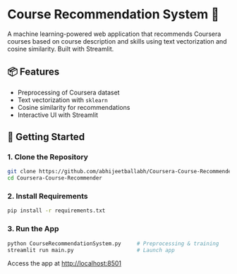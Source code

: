 # Course Recommendation System 🚀

A machine learning-powered web application that recommends Coursera courses based on course description and skills using text vectorization and cosine similarity. Built with Streamlit.

## 📦 Features

- Preprocessing of Coursera dataset
- Text vectorization with `sklearn`
- Cosine similarity for recommendations
- Interactive UI with Streamlit

## 🚀 Getting Started

### 1. Clone the Repository

```bash
git clone https://github.com/abhijeetballabh/Coursera-Course-Recommender.git
cd Coursera-Course-Recommender
```

### 2. Install Requirements

```bash
pip install -r requirements.txt
```

### 3. Run the App

```bash
python CourseRecommendationSystem.py     # Preprocessing & training
streamlit run main.py                    # Launch app
```

Access the app at [http://localhost:8501](http://localhost:8501)
